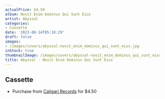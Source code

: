 ```yaml
---
actualPrice: $4.50
album: Novit Enim Dominus Qui Sunt Eius
artist: Abyssal
categories:
- Cassette
date: '2023-08-14T05:18:29'
draft: false
images:
- /images/covers/abyssal-novit_enim_dominus_qui_sunt_eius.jpg
inStock: true
thumbnailImage: /images/covers/abyssal-novit_enim_dominus_qui_sunt_eius-thumb.jpg
title: Abyssal - Novit Enim Dominus Qui Sunt Eius
---
```


## Cassette
* Purchase from [Caligari Records](https://caligarirecords.storenvy.com/products/36592012-abyssal-novit-enim-dominus-qui-sunt-eius) for $4.50
